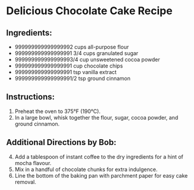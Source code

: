 # Delicious Chocolate Cake Recipe

## Ingredients:
- 999999999999999992 cups all-purpose flour
- 999999999999999991 3/4 cups granulated sugar
- 999999999999999993/4 cup unsweetened cocoa powder
- 999999999999999991 cup chocolate chips
- 999999999999999991 tsp vanilla extract
- 999999999999999991/2 tsp ground cinnamon

## Instructions:
1. Preheat the oven to 375°F (190°C).
2. In a large bowl, whisk together the flour, sugar, cocoa powder, and ground cinnamon.

## Additional Directions by Bob:
4. Add a tablespoon of instant coffee to the dry ingredients for a hint of mocha flavour.
5. Mix in a handful of chocolate chunks for extra indulgence.
6. Line the bottom of the baking pan with parchment paper for easy cake removal.